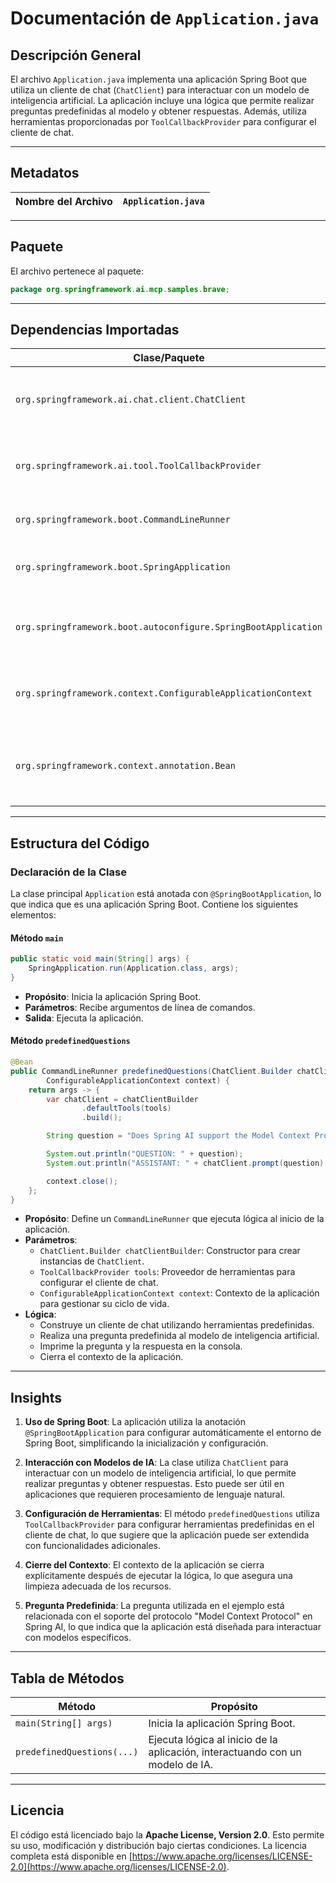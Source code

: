 # Documentación de `Application.java`

## Descripción General

El archivo `Application.java` implementa una aplicación Spring Boot que utiliza un cliente de chat (`ChatClient`) para interactuar con un modelo de inteligencia artificial. La aplicación incluye una lógica que permite realizar preguntas predefinidas al modelo y obtener respuestas. Además, utiliza herramientas proporcionadas por `ToolCallbackProvider` para configurar el cliente de chat.

---

## Metadatos

| **Nombre del Archivo** | `Application.java` |
|-------------------------|--------------------|

---

## Paquete

El archivo pertenece al paquete:

```java
package org.springframework.ai.mcp.samples.brave;
```

---

## Dependencias Importadas

| **Clase/Paquete**                          | **Descripción**                                                                 |
|--------------------------------------------|---------------------------------------------------------------------------------|
| `org.springframework.ai.chat.client.ChatClient` | Proporciona la funcionalidad para interactuar con el cliente de chat.           |
| `org.springframework.ai.tool.ToolCallbackProvider` | Proporciona herramientas para configurar el cliente de chat.                    |
| `org.springframework.boot.CommandLineRunner` | Permite ejecutar lógica al inicio de la aplicación.                             |
| `org.springframework.boot.SpringApplication` | Clase principal para iniciar aplicaciones Spring Boot.                          |
| `org.springframework.boot.autoconfigure.SpringBootApplication` | Anotación para configurar automáticamente una aplicación Spring Boot.           |
| `org.springframework.context.ConfigurableApplicationContext` | Proporciona el contexto de la aplicación para gestionar su ciclo de vida.       |
| `org.springframework.context.annotation.Bean` | Define métodos que producen instancias gestionadas por el contenedor Spring.    |

---

## Estructura del Código

### Declaración de la Clase

La clase principal `Application` está anotada con `@SpringBootApplication`, lo que indica que es una aplicación Spring Boot. Contiene los siguientes elementos:

#### Método `main`

```java
public static void main(String[] args) {
    SpringApplication.run(Application.class, args);
}
```

- **Propósito**: Inicia la aplicación Spring Boot.
- **Parámetros**: Recibe argumentos de línea de comandos.
- **Salida**: Ejecuta la aplicación.

#### Método `predefinedQuestions`

```java
@Bean
public CommandLineRunner predefinedQuestions(ChatClient.Builder chatClientBuilder, ToolCallbackProvider tools,
        ConfigurableApplicationContext context) {
    return args -> {
        var chatClient = chatClientBuilder
                .defaultTools(tools)
                .build();

        String question = "Does Spring AI support the Model Context Protocol? Please provide some references.";

        System.out.println("QUESTION: " + question);
        System.out.println("ASSISTANT: " + chatClient.prompt(question).call().content());

        context.close();
    };
}
```

- **Propósito**: Define un `CommandLineRunner` que ejecuta lógica al inicio de la aplicación.
- **Parámetros**:
  - `ChatClient.Builder chatClientBuilder`: Constructor para crear instancias de `ChatClient`.
  - `ToolCallbackProvider tools`: Proveedor de herramientas para configurar el cliente de chat.
  - `ConfigurableApplicationContext context`: Contexto de la aplicación para gestionar su ciclo de vida.
- **Lógica**:
  - Construye un cliente de chat utilizando herramientas predefinidas.
  - Realiza una pregunta predefinida al modelo de inteligencia artificial.
  - Imprime la pregunta y la respuesta en la consola.
  - Cierra el contexto de la aplicación.

---

## Insights

1. **Uso de Spring Boot**: La aplicación utiliza la anotación `@SpringBootApplication` para configurar automáticamente el entorno de Spring Boot, simplificando la inicialización y configuración.

2. **Interacción con Modelos de IA**: La clase utiliza `ChatClient` para interactuar con un modelo de inteligencia artificial, lo que permite realizar preguntas y obtener respuestas. Esto puede ser útil en aplicaciones que requieren procesamiento de lenguaje natural.

3. **Configuración de Herramientas**: El método `predefinedQuestions` utiliza `ToolCallbackProvider` para configurar herramientas predefinidas en el cliente de chat, lo que sugiere que la aplicación puede ser extendida con funcionalidades adicionales.

4. **Cierre del Contexto**: El contexto de la aplicación se cierra explícitamente después de ejecutar la lógica, lo que asegura una limpieza adecuada de los recursos.

5. **Pregunta Predefinida**: La pregunta utilizada en el ejemplo está relacionada con el soporte del protocolo "Model Context Protocol" en Spring AI, lo que indica que la aplicación está diseñada para interactuar con modelos específicos.

---

## Tabla de Métodos

| **Método**               | **Propósito**                                                                 |
|---------------------------|------------------------------------------------------------------------------|
| `main(String[] args)`     | Inicia la aplicación Spring Boot.                                            |
| `predefinedQuestions(...)` | Ejecuta lógica al inicio de la aplicación, interactuando con un modelo de IA. |

---

## Licencia

El código está licenciado bajo la **Apache License, Version 2.0**. Esto permite su uso, modificación y distribución bajo ciertas condiciones. La licencia completa está disponible en [https://www.apache.org/licenses/LICENSE-2.0](https://www.apache.org/licenses/LICENSE-2.0).
